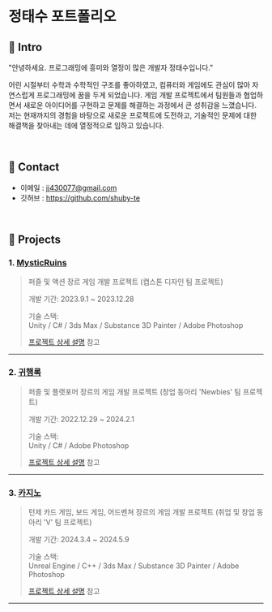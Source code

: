 # 정태수 포트폴리오

## :pushpin: Intro
"안녕하세요. 프로그래밍에 흥미와 열정이 많은 개발자 정태수입니다."

어린 시절부터 수학과 수학적인 구조를 좋아하였고, 컴퓨터와 게임에도 관심이 많아 자연스럽게 프로그래밍에 꿈을 두게 되었습니다.
게임 개발 프로젝트에서 팀원들과 협업하면서 새로운 아이디어를 구현하고 문제를 해결하는 과정에서 큰 성취감을 느꼈습니다.
저는 현재까지의 경험을 바탕으로 새로운 프로젝트에 도전하고, 기술적인 문제에 대한 해결책을 찾아내는 데에 열정적으로 임하고 있습니다.


</br>

## :pushpin: Contact
- 이메일 : jj430077@gmail.com
- 깃허브 : https://github.com/shuby-te

</br>

## :pushpin: Projects

### 1. [MysticRuins](https://github.com/shuby-te/Capstone1)
>퍼즐 및 액션 장르 게임 개발 프로젝트 (캡스톤 디자인 팀 프로젝트)
>
>개발 기간: 2023.9.1 ~ 2023.12.28  
>  
>기술 스택:  
>Unity / C# / 3ds Max / Substance 3D Painter / Adobe Photoshop
>  
>[프로젝트 상세 설명](https://github.com/Integerous/goQuality) 참고

---

### 2. [귀행록](https://github.com/shuby-te/Project)
>퍼즐 및 플랫포머 장르의 게임 개발 프로젝트 (창업 동아리 'Newbies' 팀 프로젝트)
>
>개발 기간: 2022.12.29 ~ 2024.2.1 
>  
>기술 스택:  
>Unity / C# / Adobe Photoshop
>  
>[프로젝트 상세 설명](https://github.com/Integerous/goQuality) 참고

---

### 3. [카지노](https://github.com/TeamV-CasinoProject/Casino)
>턴제 카드 게임, 보드 게임, 어드벤쳐 장르의 게임 개발 프로젝트 (취업 및 창업 동아리 'V' 팀 프로젝트)
>
>개발 기간: 2024.3.4 ~ 2024.5.9 
>  
>기술 스택:  
>Unreal Engine / C++ / 3ds Max / Substance 3D Painter / Adobe Photoshop
>  
>[프로젝트 상세 설명](https://github.com/Integerous/goQuality) 참고

---
